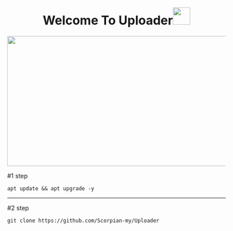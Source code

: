 <h1 align="center">Welcome To Uploader<img src="https://media.giphy.com/media/hvRJCLFzcasrR4ia7z/giphy.gif" width="40"></h1>

<p align="center"><img src="https://media.giphy.com/media/dWesBcTLavkZuG35MI/giphy.gif" width="600" height="300"  /></p>

#1 step
```
apt update && apt upgrade -y
```
<hr>

#2 step
```
git clone https://github.com/Scorpian-my/Uploader
```
